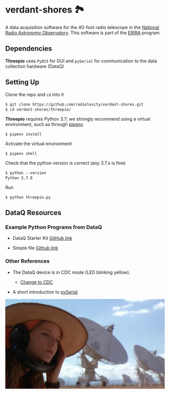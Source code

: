 # verdant-shores 🏞️

A data acquisition software for the 40-foot radio telescope in the [National Radio Astronomy Observatory](https://public.nrao.edu/). This software is part of the [ERIRA](https://www.danreichart.com/erira) program. 

## Dependencies

**Threepio** uses `PyQt5` for GUI and `pySerial` for communication to the data collection hardware (DataQ)

## Setting Up

Clone the repo and `cd` into it
```
$ git clone https://github.com/radiolevity/verdant-shores.git
$ cd verdant-shores/threepio/
```

**Threepio** requires Python 3.7; we strongly recommend using a virtual environment, such as through [pipenv](https://pipenv-fork.readthedocs.io/en/latest/#install-pipenv-today)
```
$ pipenv install
```

Activate the virtual environment
```
$ pipenv shell
```

Check that the python version is correct (any 3.7.x is fine)
```
$ python --version
Python 3.7.8
```

Run
```
$ python threepio.py
```

## DataQ Resources
### Example Python Programs from DataQ

* DataQ Starter Kit [GitHub link](https://github.com/dataq-instruments/Python/blob/master/binary_comm/other_models/DataqStarterKit.py)

* Simple file [Github link](https://github.com/dataq-instruments/Simple-Python-Codes/blob/master/simpletest.py)

### Other References

* The DataQ device is in CDC mode (LED blinking yellow).
	* [Change to CDC](https://www.dataq.com/blog/data-acquisition/usb-daq-products-support-libusb-cdc/)

* A short introduction to [pySerial](https://pythonhosted.org/pyserial/shortintro.html)

![Contact](misc/contact.jpg)
